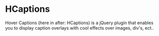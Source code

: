HCaptions
=========

Hover Captions (here in after: HCaptions) is a jQuery plugin that enables you to display caption overlays with cool effects over images, div's, ect..